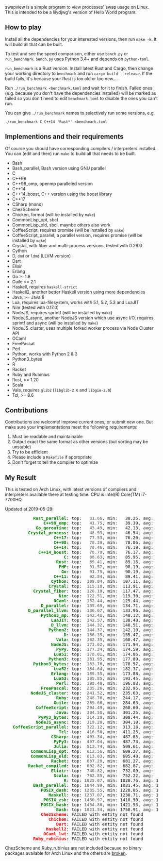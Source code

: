 swapview is a simple program to view processes' swap usage on Linux. This is intended to be a lilydjwg's version of Hello World program.

How to play
----

Install all the dependencies for your interested versions, then run `make -k`. It will build all that can be built.

To test and see the speed comparison, either use `bench.py` or `run_benchmark`. `bench.py` uses Python 3.4+ and depends on `python-toml`.

`run_benchmark` is a Rust version. Install latest Rust and Cargo, then change your working directory to `benchmark` and run `cargo build --release`. If the build fails, it's because your Rust is too old or too new....

Run `./run_benchmark <benchmark.toml` and wait for it to finish. Failed ones (e.g. because you don't have the dependencies installed) will be marked as failed so you don't need to edit `benchmark.toml` to disable the ones you can't run.

You can give `./run_benchmark` names to selectively run some versions, e.g.

    ./run_benchmark C C++14 'Rust*' <benchmark.toml

Implementions and their requirements
----

Of course you should have corresponding compilers / interpreters installed.
You can (edit and then) run `make` to build all that needs to be built.

* Bash
* Bash_parallel, Bash version using GNU parallel
* C
* C++98
* C++98_omp, openmp paralleled version
* C++14
* C++14_boost, C++ version using the boost library
* C++17
* CSharp (mono)
* ChezScheme
* Chicken, format (will be installed by `make`)
* CommonLisp_opt, sbcl
* CommonLisp_old, sbcl, maynbe others also work
* CoffeeScript, requires promise (will be installed by `make`)
* CoffeeScript_parallel, a parallel version, requires promise (will be installed by `make`)
* Crystal, with fiber and multi-process versions, tested with 0.28.0
* Cython
* D, `dmd` or `ldmd` (LLVM version)
* Dart
* Elixir
* Erlang
* Go >=1.8
* Guile >= 2.1
* Haskell, requires `haskell-strict`
* Haskell2, another better Haskell version using more dependencies
* Java, >= Java 8
* Lua, requires lua-filesystem, works with 5.1, 5.2, 5.3 and LuaJIT
* Nim (tested with 0.17.0)
* NodeJS, requires sprintf (will be installed by `make`)
* NodeJS_async, another NodeJS version which use async I/O, requires sprintf and async (will be installed by `make`)
* NodeJS_cluster, uses multiple forked worker process via Node Cluster API
* OCaml
* FreePascal
* Perl
* Python, works with Python 2 & 3
* Python3_bytes
* R
* Racket
* Ruby and Rubinius
* Rust, >= 1.20
* Scala
* Vala, requires `glib2` (`libglib-2.0` and `libgio-2.0`)
* Tcl, >= 8.6

Contributions
----

Contributions are welcome! Improve current ones, or submit new one. But make
sure your implementations meet the following requirements:

1. Must be readable and maintainable
2. Output exact the same format as other versions (but sorting may be
   unstable)
3. Try to be efficient
4. Please include a `Makefile` if appropriate
5. Don't forget to tell the compiler to optimize

My Result
----

This is tested on Arch Linux, with latest versions of compilers and interpreters available there at testing time. CPU is Intel(R) Core(TM) i7-7700HQ.

Updated at 2019-05-28:

<pre>
<span style="font-weight:bold;color:green;">           Rust_parallel</span>: top: <span style="font-weight:bold;color:gray;">  31.66</span>, min:   30.25, avg:   34.20, max:   39.98, mdev:    2.93, cnt:  20
<span style="font-weight:bold;color:green;">               C++98_omp</span>: top: <span style="font-weight:bold;color:gray;">  41.75</span>, min:   39.39, avg:   44.87, max:   52.22, mdev:    3.67, cnt:  20
<span style="font-weight:bold;color:green;">            Go_goroutine</span>: top: <span style="font-weight:bold;color:gray;">  43.49</span>, min:   42.13, avg:   45.84, max:   58.78, mdev:    3.81, cnt:  20
<span style="font-weight:bold;color:green;">         Crystal_process</span>: top: <span style="font-weight:bold;color:gray;">  48.93</span>, min:   46.54, avg:   50.96, max:   61.33, mdev:    3.27, cnt:  20
<span style="font-weight:bold;color:green;">                   C++17</span>: top: <span style="font-weight:bold;color:gray;">  77.53</span>, min:   76.20, avg:   78.89, max:   82.55, mdev:    1.62, cnt:  20
<span style="font-weight:bold;color:green;">                   C++98</span>: top: <span style="font-weight:bold;color:gray;">  78.39</span>, min:   78.06, avg:   79.03, max:   81.92, mdev:    0.87, cnt:  20
<span style="font-weight:bold;color:green;">                   C++14</span>: top: <span style="font-weight:bold;color:gray;">  78.46</span>, min:   76.19, avg:   80.56, max:   95.23, mdev:    3.90, cnt:  20
<span style="font-weight:bold;color:green;">             C++14_boost</span>: top: <span style="font-weight:bold;color:gray;">  78.78</span>, min:   76.17, avg:   80.00, max:   85.82, mdev:    1.91, cnt:  20
<span style="font-weight:bold;color:green;">                       C</span>: top: <span style="font-weight:bold;color:gray;">  88.63</span>, min:   85.95, avg:   90.86, max:  106.44, mdev:    4.04, cnt:  20
<span style="font-weight:bold;color:green;">                    Rust</span>: top: <span style="font-weight:bold;color:gray;">  89.41</span>, min:   89.16, avg:   90.22, max:   92.38, mdev:    1.02, cnt:  20
<span style="font-weight:bold;color:green;">                     PHP</span>: top: <span style="font-weight:bold;color:gray;">  91.57</span>, min:   90.19, avg:   93.31, max:   99.70, mdev:    2.49, cnt:  20
<span style="font-weight:bold;color:green;">                      Go</span>: top: <span style="font-weight:bold;color:gray;">  91.75</span>, min:   90.19, avg:   93.72, max:  106.00, mdev:    3.44, cnt:  20
<span style="font-weight:bold;color:green;">                   C++11</span>: top: <span style="font-weight:bold;color:gray;">  92.84</span>, min:   89.41, avg:   94.52, max:  104.65, mdev:    2.85, cnt:  20
<span style="font-weight:bold;color:green;">                  Cython</span>: top: <span style="font-weight:bold;color:gray;"> 109.84</span>, min:  107.11, avg:  111.28, max:  117.36, mdev:    2.16, cnt:  20
<span style="font-weight:bold;color:green;">                 Crystal</span>: top: <span style="font-weight:bold;color:gray;"> 115.18</span>, min:  113.91, avg:  116.68, max:  121.05, mdev:    1.81, cnt:  20
<span style="font-weight:bold;color:green;">           Crystal_fiber</span>: top: <span style="font-weight:bold;color:gray;"> 120.10</span>, min:  117.47, avg:  122.22, max:  128.93, mdev:    2.88, cnt:  20
<span style="font-weight:bold;color:green;">                     Nim</span>: top: <span style="font-weight:bold;color:gray;"> 122.51</span>, min:  119.30, avg:  123.52, max:  125.16, mdev:    1.45, cnt:  20
<span style="font-weight:bold;color:green;">                   OCaml</span>: top: <span style="font-weight:bold;color:gray;"> 132.44</span>, min:  129.44, avg:  135.86, max:  141.06, mdev:    3.89, cnt:  20
<span style="font-weight:bold;color:green;">              D_parallel</span>: top: <span style="font-weight:bold;color:gray;"> 135.69</span>, min:  134.71, avg:  138.15, max:  146.49, mdev:    3.25, cnt:  20
<span style="font-weight:bold;color:green;">         D_parallel_llvm</span>: top: <span style="font-weight:bold;color:gray;"> 136.67</span>, min:  133.96, avg:  138.74, max:  143.62, mdev:    2.40, cnt:  20
<span style="font-weight:bold;color:green;">              Python3_mp</span>: top: <span style="font-weight:bold;color:gray;"> 142.48</span>, min:  140.12, avg:  145.28, max:  154.64, mdev:    3.55, cnt:  20
<span style="font-weight:bold;color:green;">                  LuaJIT</span>: top: <span style="font-weight:bold;color:gray;"> 142.57</span>, min:  138.48, avg:  145.08, max:  150.07, mdev:    3.05, cnt:  20
<span style="font-weight:bold;color:green;">                  D_llvm</span>: top: <span style="font-weight:bold;color:gray;"> 144.32</span>, min:  140.51, avg:  146.66, max:  152.88, mdev:    2.95, cnt:  20
<span style="font-weight:bold;color:green;">                 Python2</span>: top: <span style="font-weight:bold;color:gray;"> 144.37</span>, min:  142.10, avg:  147.11, max:  153.80, mdev:    3.30, cnt:  20
<span style="font-weight:bold;color:green;">                       D</span>: top: <span style="font-weight:bold;color:gray;"> 156.35</span>, min:  155.47, avg:  157.50, max:  161.66, mdev:    1.52, cnt:  20
<span style="font-weight:bold;color:green;">                    Vala</span>: top: <span style="font-weight:bold;color:gray;"> 162.35</span>, min:  160.47, avg:  166.09, max:  183.56, mdev:    5.25, cnt:  20
<span style="font-weight:bold;color:green;">                  NodeJS</span>: top: <span style="font-weight:bold;color:gray;"> 173.62</span>, min:  171.94, avg:  176.15, max:  185.79, mdev:    3.55, cnt:  20
<span style="font-weight:bold;color:green;">                    PyPy</span>: top: <span style="font-weight:bold;color:gray;"> 177.34</span>, min:  174.59, avg:  181.06, max:  192.67, mdev:    4.71, cnt:  20
<span style="font-weight:bold;color:green;">                   Lua51</span>: top: <span style="font-weight:bold;color:gray;"> 178.01</span>, min:  174.86, avg:  180.70, max:  187.21, mdev:    3.27, cnt:  20
<span style="font-weight:bold;color:green;">                 Python3</span>: top: <span style="font-weight:bold;color:gray;"> 181.95</span>, min:  177.89, avg:  185.85, max:  202.93, mdev:    5.38, cnt:  20
<span style="font-weight:bold;color:green;">           Python3_bytes</span>: top: <span style="font-weight:bold;color:gray;"> 183.76</span>, min:  178.57, avg:  187.50, max:  198.51, mdev:    4.76, cnt:  20
<span style="font-weight:bold;color:green;">                   Lua52</span>: top: <span style="font-weight:bold;color:gray;"> 184.64</span>, min:  182.37, avg:  188.47, max:  198.35, mdev:    4.40, cnt:  20
<span style="font-weight:bold;color:green;">                  Erlang</span>: top: <span style="font-weight:bold;color:gray;"> 189.55</span>, min:  173.88, avg:  214.64, max:  265.47, mdev:   29.23, cnt:  20
<span style="font-weight:bold;color:green;">                   Lua53</span>: top: <span style="font-weight:bold;color:gray;"> 195.85</span>, min:  193.45, avg:  199.02, max:  214.06, mdev:    4.45, cnt:  20
<span style="font-weight:bold;color:green;">                    Perl</span>: top: <span style="font-weight:bold;color:gray;"> 198.40</span>, min:  196.03, avg:  202.55, max:  223.36, mdev:    5.94, cnt:  20
<span style="font-weight:bold;color:green;">              FreePascal</span>: top: <span style="font-weight:bold;color:gray;"> 235.26</span>, min:  232.95, avg:  237.63, max:  246.81, mdev:    3.13, cnt:  20
<span style="font-weight:bold;color:green;">          NodeJS_cluster</span>: top: <span style="font-weight:bold;color:gray;"> 241.52</span>, min:  235.63, avg:  246.54, max:  256.75, mdev:    6.25, cnt:  20
<span style="font-weight:bold;color:green;">                    Ruby</span>: top: <span style="font-weight:bold;color:gray;"> 248.76</span>, min:  244.17, avg:  252.83, max:  265.90, mdev:    5.09, cnt:  20
<span style="font-weight:bold;color:green;">                   Guile</span>: top: <span style="font-weight:bold;color:gray;"> 289.66</span>, min:  284.63, avg:  295.38, max:  314.62, mdev:    7.27, cnt:  20
<span style="font-weight:bold;color:green;">            CoffeeScript</span>: top: <span style="font-weight:bold;color:gray;"> 294.49</span>, min:  260.60, avg:  307.95, max:  339.71, mdev:   18.64, cnt:  20
<span style="font-weight:bold;color:green;">                    Java</span>: top: <span style="font-weight:bold;color:gray;"> 304.58</span>, min:  301.25, avg:  309.49, max:  335.23, mdev:    7.17, cnt:  20
<span style="font-weight:bold;color:green;">             PyPy3_bytes</span>: top: <span style="font-weight:bold;color:gray;"> 314.29</span>, min:  308.44, avg:  317.11, max:  328.49, mdev:    4.42, cnt:  20
<span style="font-weight:bold;color:green;">            NodeJS_async</span>: top: <span style="font-weight:bold;color:gray;"> 319.20</span>, min:  304.10, avg:  330.01, max:  365.63, mdev:   14.50, cnt:  20
<span style="font-weight:bold;color:green;">   CoffeeScript_parallel</span>: top: <span style="font-weight:bold;color:gray;"> 322.12</span>, min:  313.18, avg:  332.55, max:  353.75, mdev:   12.65, cnt:  20
<span style="font-weight:bold;color:green;">                     Tcl</span>: top: <span style="font-weight:bold;color:gray;"> 416.50</span>, min:  411.25, avg:  420.01, max:  430.85, mdev:    4.61, cnt:  20
<span style="font-weight:bold;color:green;">                  CSharp</span>: top: <span style="font-weight:bold;color:gray;"> 493.34</span>, min:  487.85, avg:  497.50, max:  504.82, mdev:    5.05, cnt:  20
<span style="font-weight:bold;color:green;">                   PyPy3</span>: top: <span style="font-weight:bold;color:gray;"> 497.04</span>, min:  487.73, avg:  502.10, max:  524.44, mdev:    7.98, cnt:  20
<span style="font-weight:bold;color:green;">                   Julia</span>: top: <span style="font-weight:bold;color:gray;"> 513.74</span>, min:  509.61, avg:  519.10, max:  549.11, mdev:    8.53, cnt:  20
<span style="font-weight:bold;color:green;">          CommonLisp_opt</span>: top: <span style="font-weight:bold;color:gray;"> 612.56</span>, min:  609.27, avg:  617.61, max:  628.88, mdev:    5.84, cnt:  20
<span style="font-weight:bold;color:green;">          CommonLisp_old</span>: top: <span style="font-weight:bold;color:gray;"> 613.03</span>, min:  605.48, avg:  620.37, max:  638.00, mdev:    9.03, cnt:  20
<span style="font-weight:bold;color:green;">                  Racket</span>: top: <span style="font-weight:bold;color:gray;"> 687.28</span>, min:  681.27, avg:  697.35, max:  731.37, mdev:   13.68, cnt:  20
<span style="font-weight:bold;color:green;">         Racket_compiled</span>: top: <span style="font-weight:bold;color:gray;"> 692.82</span>, min:  682.87, avg:  700.38, max:  712.80, mdev:    8.98, cnt:  20
<span style="font-weight:bold;color:green;">                  Elixir</span>: top: <span style="font-weight:bold;color:gray;"> 740.82</span>, min:  732.09, avg:  748.43, max:  766.95, mdev:    9.57, cnt:  20
<span style="font-weight:bold;color:green;">                   Scala</span>: top: <span style="font-weight:bold;color:gray;"> 762.85</span>, min:  752.22, avg:  774.40, max:  804.77, mdev:   14.08, cnt:  20
<span style="font-weight:bold;color:green;">                       R</span>: top: <span style="font-weight:bold;color:gray;">1025.07</span>, min: 1020.76, avg: 1032.81, max: 1066.16, mdev: 4186.23, cnt:  20
<span style="font-weight:bold;color:green;">           Bash_parallel</span>: top: <span style="font-weight:bold;color:gray;">1044.99</span>, min: 1031.45, avg: 1057.94, max: 1084.40, mdev: 4186.24, cnt:  20
<span style="font-weight:bold;color:green;">              POSIX_dash</span>: top: <span style="font-weight:bold;color:gray;">1235.55</span>, min: 1228.05, avg: 1257.52, max: 1357.65, mdev: 4186.37, cnt:  20
<span style="font-weight:bold;color:green;">                 Haskell</span>: top: <span style="font-weight:bold;color:gray;">1237.07</span>, min: 1230.71, avg: 1249.83, max: 1283.97, mdev: 4186.25, cnt:  20
<span style="font-weight:bold;color:green;">               POSIX_zsh</span>: top: <span style="font-weight:bold;color:gray;">1430.97</span>, min: 1410.50, avg: 1475.44, max: 1782.56, mdev: 4075.51, cnt:  20
<span style="font-weight:bold;color:green;">              POSIX_bash</span>: top: <span style="font-weight:bold;color:gray;">1434.86</span>, min: 1421.93, avg: 1451.54, max: 1513.64, mdev: 4074.64, cnt:  20
<span style="font-weight:bold;color:green;">                    Bash</span>: top: <span style="font-weight:bold;color:gray;">1821.54</span>, min: 1758.91, avg: 1900.82, max: 2326.75, mdev: 3873.64, cnt:  16
<span style="font-weight:bold;color:red;">              ChezScheme</span>: FAILED with entity not found
<span style="font-weight:bold;color:red;">                 Chicken</span>: FAILED with entity not found
<span style="font-weight:bold;color:red;">                    Dart</span>: FAILED with entity not found
<span style="font-weight:bold;color:red;">                Haskell2</span>: FAILED with entity not found
<span style="font-weight:bold;color:red;">               OCaml_lwt</span>: FAILED with entity not found
<span style="font-weight:bold;color:red;">           Ruby_rubinius</span>: FAILED with entity not found
</pre>

ChezScheme and Ruby_rubinius are not included because no binary packages available for Arch Linux and the others are [broken](https://github.com/lilydjwg/swapview/tree/master/broken).

